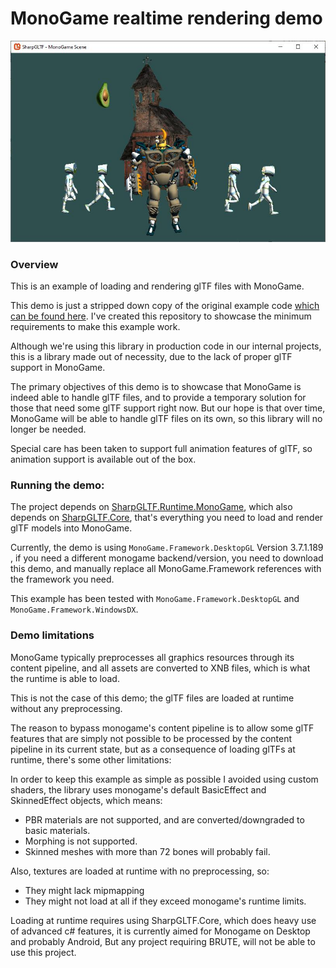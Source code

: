 ﻿# MonoGame realtime rendering demo

![MonoGame Demo](MonoGameDemo.jpg)

### Overview

This is an example of loading and rendering glTF files with MonoGame.

This demo is just a stripped down copy of the original example code [which can be found here](https://github.com/vpenades/SharpGLTF/tree/master/examples/MonoGameScene). I've created this repository to showcase the minimum requirements to make this example work.

Although we're using this library in production code in our internal projects, this is a library made out of necessity, due to the lack of proper glTF support in MonoGame.

The primary objectives of this demo is to showcase that MonoGame is indeed able to handle glTF files, and to provide a temporary solution for those that need some glTF support right now. But our hope is that over time, MonoGame will be able to handle glTF files on its own, so this library will no longer be needed.

Special care has been taken to support full animation features of glTF, so animation support is available out of the box.

### Running the demo:

The project depends on [SharpGLTF.Runtime.MonoGame](src/SharpGLTF.Runtime.MonoGame), which also depends on [SharpGLTF.Core](https://www.nuget.org/packages/SharpGLTF.Core), that's everything you need to load and render glTF models into MonoGame.

Currently, the demo is using `MonoGame.Framework.DesktopGL` Version 3.7.1.189 , if you need a different monogame backend/version, you need to download this demo, and manually replace all MonoGame.Framework references with the framework you need.

This example has been tested with `MonoGame.Framework.DesktopGL` and `MonoGame.Framework.WindowsDX`.

### Demo limitations

MonoGame typically preprocesses all graphics resources through its content pipeline, and all assets are converted to XNB files, which is what the runtime is able to load.

This is not the case of this demo; the glTF files are loaded at runtime without any preprocessing.

The reason to bypass monogame's content pipeline is to allow some glTF features that are simply not possible to be processed by the content pipeline in its current state, but as a consequence of loading glTFs at runtime, there's some other limitations:

In order to keep this example as simple as possible I avoided using custom shaders, the library uses monogame's default BasicEffect and SkinnedEffect objects, which means:
- PBR materials are not supported, and are converted/downgraded to basic materials.
- Morphing is not supported.
- Skinned meshes with more than 72 bones will probably fail.

Also, textures are loaded at runtime with no preprocessing, so:
- They might lack mipmapping
- They might not load at all if they exceed monogame's runtime limits.

Loading at runtime requires using SharpGLTF.Core, which does heavy use of advanced c# features, it is currently aimed for Monogame on Desktop and probably Android, But any project requiring BRUTE, will not be able to use this project.



